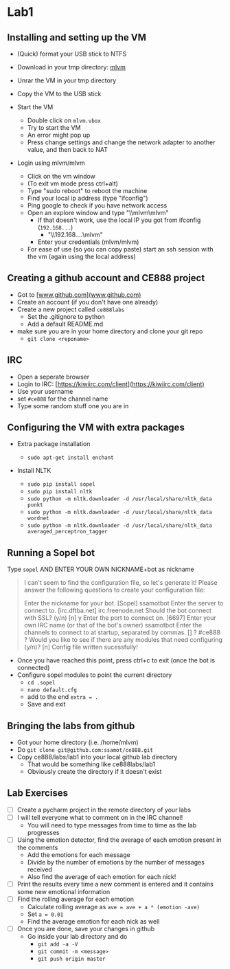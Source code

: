 # Lab1 

## Installing and setting up the VM 

* (Quick) format your USB stick to NTFS

* Download in your tmp directory: [mlvm](https://docs.google.com/uc?id=0B_kDfEzMuWD6ZGJFU1VfeEY3TnM&export=download)
* Unrar the VM in your tmp directory
* Copy the VM to the USB stick
* Start the VM 
	* Double click on `mlvm.vbox`
	* Try to start the VM 
	* An error might pop up
	* Press change settings and change the network adapter to another value, and then back to NAT
* Login using mlvm/mlvm
	* Click on the vm window
	* (To exit vm mode press ctrl+alt)
	* Type "sudo reboot" to reboot the machine
	* Find your local ip address (type "ifconfig")
	* Ping google to check if you have network access
	* Open an explore window and type "\\\\mlvm\\mlvm"
		* If that doesn't work, use the local IP you got from ifconfig (`192.168...`)
			* "\\\\192.168....\\mlvm"
		* Enter your credentials (mlvm/mlvm)
	* For ease of use (so you can copy paste) start an ssh session with the vm (again using the local address)


## Creating a github account and CE888 project
* Got to [www.github.com](www.github.com)
* Create an account (if you don't have one already)
* Create a new project called `ce888labs`
	* Set the .gitignore to python
	* Add a default README.md
* make sure you are in your home directory and clone your git repo
	* `git clone <reponame>`


## IRC

* Open a seperate browser
* Login to IRC: [https://kiwiirc.com/client](https://kiwiirc.com/client)
* Use your username
* set `#ce888` for the channel name
* Type some random stuff one you are in
	



## Configuring the VM with extra packages



* Extra package installation
	* `sudo apt-get install enchant`
	

* Install NLTK 
  *  `sudo pip install sopel`
  * ```sudo pip install nltk```
  * ```sudo python -m nltk.downloader -d /usr/local/share/nltk_data punkt```
  * ```sudo python -m nltk.downloader -d /usr/local/share/nltk_data wordnet```
  * ```sudo python -m nltk.downloader -d /usr/local/share/nltk_data averaged_perceptron_tagger```


## Running a Sopel bot

Type `sopel` AND ENTER YOUR OWN NICKNAME+bot as nickname
>    I can't seem to find the configuration file, so let's generate it!
>    Please answer the following questions to create your configuration file:
>
>    Enter the nickname for your bot. [Sopel] ssamotbot
>    Enter the server to connect to. [irc.dftba.net] irc.freenode.net
>    Should the bot connect with SSL? (y/n) [n] y
>    Enter the port to connect on. [6697]
>    Enter your own IRC name (or that of the bot's owner) ssamotbot
>    Enter the channels to connect to at startup, separated by commas. []
>    ? #ce888
>    ?
>    Would you like to see if there are any modules that need configuring (y/n)? [n]
>    Config file written sucessfully!


* Once you have reached this point, press ctrl+c to exit (once the bot is connected)
* Configure sopel modules to point the current directory
	* `cd .sopel`
	* `nano default.cfg`
	* add to the end `extra = .`
	* Save and exit 


## Bringing the labs from github
* Got your home directory (i.e. /home/mlvm)
* Do `git clone git@github.com:ssamot/ce888.git`
* Copy ce888/labs/lab1 into your local github lab directory
	* That would be something like ce888labs/lab1
	* Obviously create the directory if it doesn't exist 


## Lab Exercises
- [ ] Create a pycharm project in the remote directory of your labs
- [ ] I will tell everyone what to comment on in the IRC channel!
	* You will need to type messages from time to time as the lab progresses
- [ ] Using the emotion detector, find the average of each emotion present in the comments
	* Add the emotions for each message
	* Divide by the number of emotions by the number of messages received 
	* Also find the average of each emotion for each nick!
- [ ] Print the results every time a new comment is entered and it contains some new emotional information
- [ ] Find the rolling average for each emotion
	* Calculate rolling average as ``ave = ave + a * (emotion -ave)``
	* Set `a = 0.01`
	* Find the average emotion for each nick as well
- [ ] Once you are done, save your changes in github
	* Go inside your lab directory and do 
      * ``git add -a -V``
      * ``git commit -m <message>``
      * ``git push origin master``




